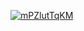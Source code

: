 <a href="file:/private/var/folders/sk/5l863n2500v5fw7dm2ybqcc40000gn/T/15721390577184118198/build/reports/kover/html/index.html">![mPZlutTqKM](https://img.shields.io/badge/0.0-red?logo=kotlin&label=mPZlutTqKM&style=for-the-badge)</a>

